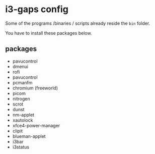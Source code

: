 # i3-gaps config

Some of the programs /binaries / scripts already reside the `bin` folder. 

You have to install these packages below.

## packages

- pavucontrol
- dmenui
- rofi
- pavucontrol
- pcmanfm
- chromium (freeworld)
- picom
- nitrogen
- scrot
- dunst
- nm-applet
- xautolock
- xfce4-power-manager
- clipit
- blueman-applet
- i3bar
- i3status


